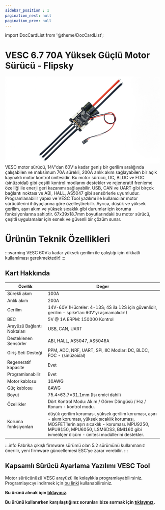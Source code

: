 ```yaml
---
sidebar_position : 1
pagination_next: null
pagination_prev: null
---
```


import DocCardList from '@theme/DocCardList';

# VESC 6.7 70A Yüksek Güçlü Motor Sürücü - Flipsky

![VESC 60V](./image/vesc67-70a-motor-surucu.jpg)
VESC motor sürücü, 14V'dan 60V'a kadar geniş bir gerilim aralığında çalışabilen ve maksimum 70A sürekli, 200A anlık akım sağlayabilen bir açık kaynaklı motor kontrol ünitesidir. Bu motor sürücü, DC, BLDC ve FOC (sinüzoidal) gibi çeşitli kontrol modlarını destekler ve rejeneratif frenleme özelliği ile enerji geri kazanımı sağlayabilir. USB, CAN ve UART gibi birçok bağlantı noktası ve ABI, HALL, AS5047 gibi sensörlerle uyumludur. Programlanabilir yapısı ve VESC Tool yazılımı ile kullanıcılar motor sürücülerini ihtiyaçlarına göre özelleştirebilir. Ayrıca, düşük ve yüksek gerilim, aşırı akım ve yüksek sıcaklık gibi durumlar için koruma fonksiyonlarına sahiptir. 67x39x18.7mm boyutlarındaki bu motor sürücü, çeşitli uygulamalar için esnek ve güvenli bir çözüm sunar.


# Ürünün Teknik Özellikleri

:::warning
VESC 60V’a kadar yüksek gerilim ile çalıştığı için dikkatli kullanılması gerekmektedir!
:::

## Kart Hakkında

| Özellik                    | Değer                                                                                                                                                                                                                                      |
|----------------------------|--------------------------------------------------------------------------------------------------------------------------------------------------------------------------------------------------------------------------------------------|
| Sürekli akım               | 100A                                                                                                                                                                                                                                       |
| Anlık akım                 | 200A                                                                                                                                                                                                                                       |
| Gerilim                    | 14V-60V (Hücreler: 4-13S; 4S ila 12S için güvenlidir, gerilim - spike’ları 60V’yi aşmamalıdır!)                                                                                                                                            |
| BEC                        | 5V @ 1A ERPM: 150000 Kontrol                                                                                                                                                                                                               |
| Arayüzü Bağlantı Noktaları | USB, CAN, UART                                                                                                                                                                                                                             |
| Desteklenen Sensörler      | ABI, HALL, AS5047, AS5048A                                                                                                                                                                                                                 |
| Giriş Seti Desteği         | PPM, ADC, NRF, UART, SPI, IIC Modlar: DC, BLDC, FOC - (sinüzoidal)                                                                                                                                                                         |
| Regeneratif kapasite       | Evet                                                                                                                                                                                                                                       |
| Programlanabilir           | Evet                                                                                                                                                                                                                                       |
| Motor kablosu              | 10AWG                                                                                                                                                                                                                                      |
| Güç kablosu                | 8AWG                                                                                                                                                                                                                                       |
| Boyut                      | 75.4×63.7×31.1mm (Isı emici dahil)                                                                                                                                                                                                         |
| Özellikler                 | Dört Kontrol Modu: Akım / Görev Döngüsü / Hız / Konum - kontrol modu.                                                                                                                                                                      |
| Koruma fonksiyonları       | düşük gerilim koruması, yüksek gerilim koruması, aşırı - akım koruması, yüksek sıcaklık koruması, MOSFET’lerin aşırı sıcaklık - koruması. MPU9250, MPU9150, MPU6050, LSM6DS3, BMI160 gibi ivmeölçer ölçüm - ünitesi modüllerini destekler. |

:::info
Fabrika çıkışlı firmware sürümü olan 5.2 sürümünü kullanmanız önerilir, yeni firmware güncellemesi ESC’ye zarar verebilir.
:::

## Kapsamlı Sürücü Ayarlama Yazılımı VESC Tool

Motor sürücünüzü VESC arayüzü ile kolaylıkla programlayabilirsiniz.
Programlayıcıyı indirmek için [bu linki](https://vesc-project.com/vesc_tool) kullanabilirsiniz.




**Bu ürünü almak için [tıklayınız](https://degzrobotics.com/product/vesc-6-6-70a-yuksek-guclu-motor-surucu-flipsky/).** 

**Bu ürünü kullanırken karşılaştığınız  sorunları  bize sormak için  [tıklayınız](https://forum.degzrobotics.com/).**  


<DocCardList />
